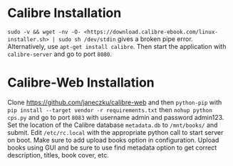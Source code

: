 # Calibre Installation #

`sudo -v && wget -nv -O- <https://download.calibre-ebook.com/linux-installer.sh> | sudo sh /dev/stdin` gives a broken pipe error. Alternatively, use `apt-get install calibre`. Then start the application with `calibre-server` and go to port `8080`.

# Calibre-Web Installation #

Clone <https://github.com/janeczku/calibre-web> and then `python-pip` with `pip install --target vendor -r requirements.txt` then `nohup python cps.py` and go to port `8083` with username admin and password admin123. Set the location of the Calibre database `metadata.db` to `/mnt/books/` and submit. Edit `/etc/rc.local` with the appropriate python call to start server on boot. Make sure to add upload books option in configuration. Upload books using GUI and be sure to use find metadata option to get correct description, titles, book cover, etc.
